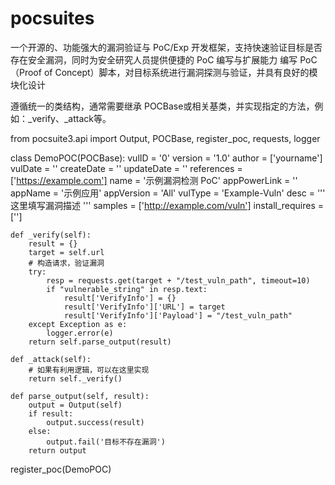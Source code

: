 # pocsuites

一个开源的、功能强大的漏洞验证与 PoC/Exp 开发框架，支持快速验证目标是否存在安全漏洞，同时为安全研究人员提供便捷的 PoC 编写与扩展能力
编写 PoC（Proof of Concept）脚本，对目标系统进行漏洞探测与验证，并具有良好的模块化设计

遵循统一的类结构，通常需要继承 POCBase或相关基类，并实现指定的方法，例如：_verify、_attack等。

from pocsuite3.api import Output, POCBase, register_poc, requests, logger

class DemoPOC(POCBase):
    vulID = '0'
    version = '1.0'
    author = ['yourname']
    vulDate = ''
    createDate = ''
    updateDate = ''
    references = ['https://example.com']
    name = '示例漏洞检测 PoC'
    appPowerLink = ''
    appName = '示例应用'
    appVersion = 'All'
    vulType = 'Example-Vuln'
    desc = '''
    这里填写漏洞描述
    '''
    samples = ['http://example.com/vuln']
    install_requires = ['']

    def _verify(self):
        result = {}
        target = self.url
        # 构造请求，验证漏洞
        try:
            resp = requests.get(target + "/test_vuln_path", timeout=10)
            if "vulnerable_string" in resp.text:
                result['VerifyInfo'] = {}
                result['VerifyInfo']['URL'] = target
                result['VerifyInfo']['Payload'] = "/test_vuln_path"
        except Exception as e:
            logger.error(e)
        return self.parse_output(result)

    def _attack(self):
        # 如果有利用逻辑，可以在这里实现
        return self._verify()

    def parse_output(self, result):
        output = Output(self)
        if result:
            output.success(result)
        else:
            output.fail('目标不存在漏洞')
        return output

register_poc(DemoPOC)
